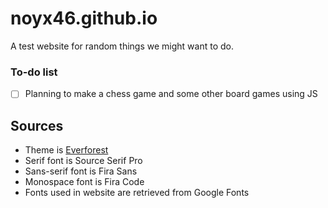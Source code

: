 # noyx46.github.io
A test website for random things we might want to do.

### To-do list
- [ ] Planning to make a chess game and some other board games using JS

## Sources
- Theme is [Everforest](https://github.com/sainnhe/everforest)
- Serif font is Source Serif Pro
- Sans-serif font is Fira Sans
- Monospace font is Fira Code
- Fonts used in website are retrieved from Google Fonts
